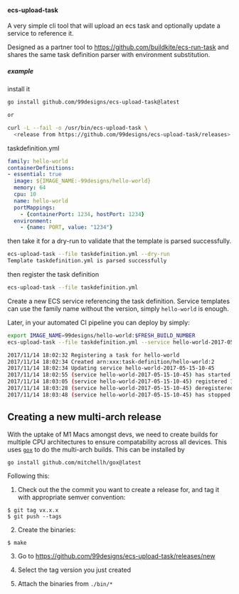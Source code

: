 #### ecs-upload-task

A very simple cli tool that will upload an ecs task and optionally update a service to reference it.

Designed as a partner tool to https://github.com/buildkite/ecs-run-task and shares the same task definition parser with environment substitution.

##### example

install it
```bash
go install github.com/99designs/ecs-upload-task@latest

or

curl -L --fail -o /usr/bin/ecs-upload-task \
  <release from https://github.com/99designs/ecs-upload-task/releases>
```

taskdefinition.yml
```yaml
family: hello-world
containerDefinitions:
- essential: true
  image: ${IMAGE_NAME:-99designs/hello-world}
  memory: 64
  cpu: 10
  name: hello-world
  portMappings:
    - {containerPort: 1234, hostPort: 1234}
  environment:
    - {name: PORT, value: "1234"}

```

then take it for a dry-run to validate that the template is parsed successfully.

```bash
ecs-upload-task --file taskdefinition.yml --dry-run
Template taskdefinition.yml is parsed successfully
```

then register the task definition

```bash
ecs-upload-task --file taskdefinition.yml
```

Create a new ECS service referencing the task definition. Service templates can use the family name without the version, simply `hello-world` is enough.


Later, in your automated CI pipeline you can deploy by simply:

```bash
export IMAGE_NAME=99designs/hello-world:$FRESH_BUILD_NUMBER
ecs-upload-task --file taskdefinition.yml --service hello-world-2017-05-15-10-45

2017/11/14 18:02:32 Registering a task for hello-world
2017/11/14 18:02:34 Created arn:xxx:task-definition/hello-world:2
2017/11/14 18:02:34 Updating service hello-world-2017-05-15-10-45
2017/11/14 18:02:55 (service hello-world-2017-05-15-10-45) has started 1 tasks: (task 81b2963f-072a-479b-856f-26af2ec615f8).
2017/11/14 18:03:05 (service hello-world-2017-05-15-10-45) registered 1 instances in (elb hello-world-ELB-O5IUREC150O5)
2017/11/14 18:03:28 (service hello-world-2017-05-15-10-45) deregistered 1 instances in (elb hello-world-ELB-O5IUREC150O5)
2017/11/14 18:03:48 (service hello-world-2017-05-15-10-45) has stopped 1 running tasks: (task a3e3a91b-be05-4092-bcf6-47f2075933af).

```

## Creating a new multi-arch release

With the uptake of M1 Macs amongst devs, we need to create builds for multiple CPU architectures to ensure compatability across all devices. This uses [`gox`](https://github.com/mitchellh/gox) to do the multi-arch builds. This can be installed by

```
go install github.com/mitchellh/gox@latest
```

Following this:

1. Check out the the commit you want to create a release for, and tag it with appropriate semver convention:

```
$ git tag vx.x.x
$ git push --tags
```

2. Create the binaries:


```
$ make
```

3. Go to https://github.com/99designs/ecs-upload-task/releases/new

4. Select the tag version you just created

5. Attach the binaries from `./bin/*`

